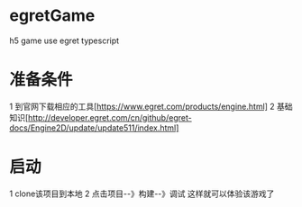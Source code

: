 # egretGame
 h5 game use egret typescript
# 准备条件
 1 到官网下载相应的工具[https://www.egret.com/products/engine.html]
 2 基础知识[http://developer.egret.com/cn/github/egret-docs/Engine2D/update/update511/index.html]
# 启动
 1 clone该项目到本地
 2 点击项目--》构建--》调试
 这样就可以体验该游戏了
 
